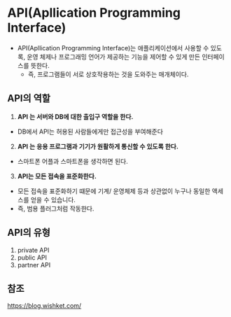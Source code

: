 # API(Apllication Programming Interface)

+ API(Apllication Programming Interface)는 애플리케이션에서 사용할 수 있도록, 운영 체제나 프로그래밍 언어가 제공하는 기능을 제어할 수 있게 만든 인터페이스를 뜻한다.
  + 즉, 프로그램들이 서로 상호작용하는 것을 도와주는 매개체이다.


## API의 역할

1. **API 는 서버와 DB에 대한 출입구 역할을 한다.**
  + DB에서 API는 허용된 사람들에게만 접근성을 부여해준다
2. **API 는 응용 프로그램과 기기가 원활하게 통신할 수 있도록 한다.**
  + 스마트폰 어플과 스마트폰을 생각하면 된다.
3. **API는 모든 접속을 표준화한다.**
  + 모든 접속을 표준화하기 떄문에 기계/ 운영체제 등과 상관없이 누구나 동일한 액세스를 얻을 수 있습니다.
  + 즉, 범용 플러그처럼 작동한다.

## API의 유형

1) private API
2) public API
3) partner API


## 참조
https://blog.wishket.com/
